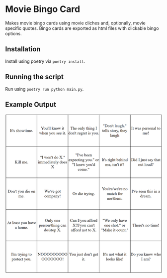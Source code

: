 # Movie Bingo Card
Makes movie bingo cards using movie cliches and, optionally, movie specific quotes.
Bingo cards are exported as html files with clickable bingo options.

## Installation
Install using poetry via `poetry install`.

## Running the script
Run using `poetry run python main.py`.

## Example Output
![example bingo card](https://raw.githubusercontent.com/npaisley/MovieBingoCardMaker/master/assets/example-card.png)
